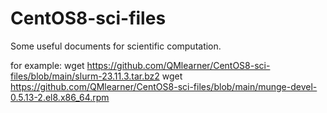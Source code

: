 # CentOS8-sci-files
Some useful documents for scientific computation.

for example:
wget https://github.com/QMlearner/CentOS8-sci-files/blob/main/slurm-23.11.3.tar.bz2
wget https://github.com/QMlearner/CentOS8-sci-files/blob/main/munge-devel-0.5.13-2.el8.x86_64.rpm
